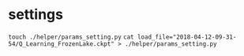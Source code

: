 # settings

`touch ./helper/params_setting.py`
`cat load_file="2018-04-12-09-31-54/Q_Learning_FrozenLake.ckpt" > ./helper/params_setting.py`
